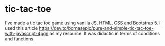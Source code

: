 # tic-tac-toe
I've made a tic tac toe game using vanilla JS, HTML, CSS and Bootstrap 5. I used this article https://dev.to/bornasepic/pure-and-simple-tic-tac-toe-with-javascript-4pgn as my resource. It was didactic in terms of conditions and functions.

 
